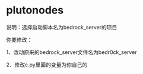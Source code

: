 # plutonodes


说明：选择启动脚本名为bedrock_server的项目

你要修改：

1、改动原来的bedrock_server文件名为bedr0ck_server

2、修改c.py里面的变量为你自己的

